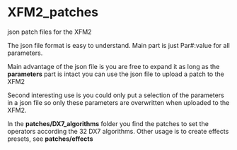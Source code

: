 # XFM2_patches
json patch files for the XFM2

The json file format is easy to understand.
Main part is just Par#:value for all parameters.

Main advantage of the json file is you are free to expand it as long as the **parameters** part is intact you can use the json file to upload a patch to the XFM2

Second interesting use is you could only put a selection of the  parameters in a json file so only these parameters are overwritten when uploaded to the XFM2. 

In the **patches/DX7_algorithms** folder you find the patches to set the operators according the 32 DX7 algorithms.
Other usage is to create effects presets, see **patches/effects**
